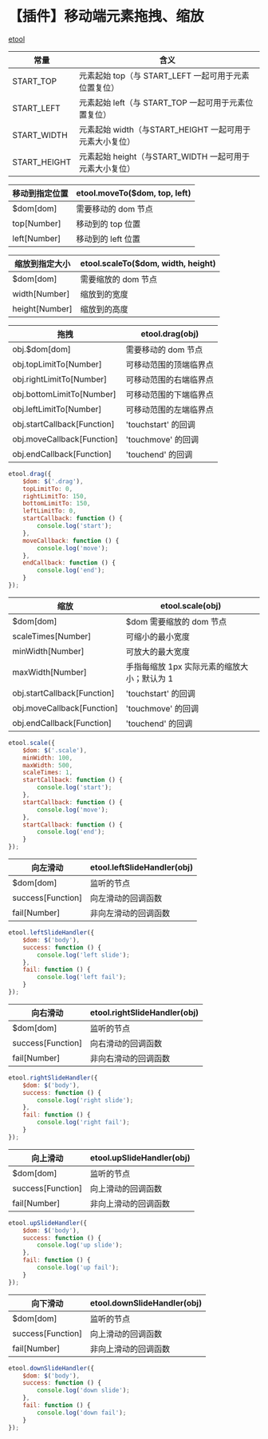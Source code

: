 # 【插件】移动端元素拖拽、缩放

[etool](https://github.com/hewq/Front-end/blob/master/apps/JavaScript/elementtool/js/etool.js)

| 常量         | 含义                                                    |
| ------------ | ------------------------------------------------------- |
| START_TOP    | 元素起始 top（与 START_LEFT 一起可用于元素位置复位）    |
| START_LEFT   | 元素起始 left（与 START_TOP 一起可用于元素位置复位）    |
| START_WIDTH  | 元素起始 width（与START_HEIGHT 一起可用于元素大小复位） |
| START_HEIGHT | 元素起始 height（与START_WIDTH 一起可用于元素大小复位） |

| 移动到指定位置 | etool.moveTo($dom, top, left) |
| -------------- | ----------------------------- |
| $dom[dom]      | 需要移动的 dom 节点           |
| top[Number]    | 移动到的 top 位置             |
| left[Number]   | 移动到的 left 位置            |

| 缩放到指定大小 | etool.scaleTo($dom, width, height) |
| -------------- | ---------------------------------- |
| $dom[dom]      | 需要缩放的 dom 节点                |
| width[Number]  | 缩放到的宽度                       |
| height[Number] | 缩放到的高度                       |

| 拖拽                        | etool.drag(obj)        |
| --------------------------- | ---------------------- |
| obj.$dom[dom]               | 需要移动的 dom 节点    |
| obj.topLimitTo[Number]      | 可移动范围的顶端临界点 |
| obj.rightLimitTo[Number]    | 可移动范围的右端临界点 |
| obj.bottomLimitTo[Number]   | 可移动范围的下端临界点 |
| obj.leftLimitTo[Number]     | 可移动范围的左端临界点 |
| obj.startCallback[Function] | 'touchstart' 的回调    |
| obj.moveCallback[Function]  | 'touchmove' 的回调     |
| obj.endCallback[Function]   | 'touchend' 的回调      |

```javascript
etool.drag({
	$dom: $('.drag'),
	topLimitTo: 0,
	rightLimitTo: 150,
	bottomLimitTo: 150,
	leftLimitTo: 0,
	startCallback: function () {
		console.log('start');
	},
	moveCallback: function () {
		console.log('move');
	},
	endCallback: function () {
		console.log('end');
	}
});
```

| 缩放                        | etool.scale(obj)                            |
| --------------------------- | ------------------------------------------- |
| $dom[dom]                   | $dom 需要缩放的 dom 节点                    |
| scaleTimes[Number]          | 可缩小的最小宽度                            |
| minWidth[Number]            | 可放大的最大宽度                            |
| maxWidth[Number]            | 手指每缩放 1px 实际元素的缩放大小；默认为 1 |
| obj.startCallback[Function] | 'touchstart' 的回调                         |
| obj.moveCallback[Function]  | 'touchmove' 的回调                          |
| obj.endCallback[Function]   | 'touchend' 的回调                           |

```javascript
etool.scale({
	$dom: $('.scale'),
	minWidth: 100,
	maxWidth: 500,
	scaleTimes: 1,
	startCallback: function () {
		console.log('start');
	},
	startCallback: function () {
		console.log('move');
	},
	startCallback: function () {
		console.log('end');
	}
});
```

| 向左滑动          | etool.leftSlideHandler(obj) |
| ----------------- | --------------------------- |
| $dom[dom]         | 监听的节点                  |
| success[Function] | 向左滑动的回调函数          |
| fail[Number]      | 非向左滑动的回调函数        |

```javascript
etool.leftSlideHandler({
	$dom: $('body'),
	success: function () {
		console.log('left slide');
	},
	fail: function () {
		console.log('left fail');
	}
});
```

| 向右滑动          | etool.rightSlideHandler(obj) |
| ----------------- | ---------------------------- |
| $dom[dom]         | 监听的节点                   |
| success[Function] | 向右滑动的回调函数           |
| fail[Number]      | 非向右滑动的回调函数         |

```javascript
etool.rightSlideHandler({
	$dom: $('body'),
	success: function () {
		console.log('right slide');
	},
	fail: function () {
		console.log('right fail');
	}
});
```

| 向上滑动          | etool.upSlideHandler(obj) |
| ----------------- | ------------------------- |
| $dom[dom]         | 监听的节点                |
| success[Function] | 向上滑动的回调函数        |
| fail[Number]      | 非向上滑动的回调函数      |

```javascript
etool.upSlideHandler({
	$dom: $('body'),
	success: function () {
		console.log('up slide');
	},
	fail: function () {
		console.log('up fail');
	}
});
```

| 向下滑动          | etool.downSlideHandler(obj) |
| ----------------- | --------------------------- |
| $dom[dom]         | 监听的节点                  |
| success[Function] | 向上滑动的回调函数          |
| fail[Number]      | 非向上滑动的回调函数        |

```javascript
etool.downSlideHandler({
	$dom: $('body'),
	success: function () {
		console.log('down slide');
	},
	fail: function () {
		console.log('down fail');
	}
});
```


